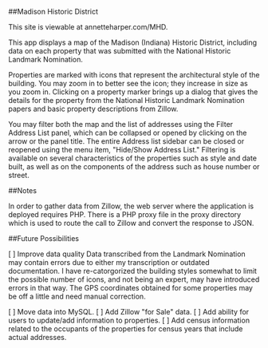 ##Madison Historic District 

This site is viewable at annetteharper.com/MHD.

This app displays a map of the Madison (Indiana) Historic District, including data on each property that was submitted with the National Historic Landmark Nomination. 

Properties are marked with icons that represent the architectural style of the building. You may zoom in to better see the icon; they increase in size as you zoom in. Clicking on a property marker brings up a dialog that gives the details for the property from the National Historic Landmark Nomination papers and basic property descriptions from Zillow.

You may filter both the map and the list of addresses using the Filter Address List panel, which can be collapsed or opened by clicking on the arrow or the panel title. The entire Address list sidebar can be closed or reopened using the menu item, "Hide/Show Address List." Filtering is available on several characteristics of the properties such as style and date built, as well as on the components of the address such as house number or street.

##Notes

In order to gather data from Zillow, the web server where the application is deployed requires PHP. There is a PHP proxy file in the proxy directory which is used to route the call to Zillow and convert the response to JSON.

##Future Possibilities

[ ] Improve data quality
Data transcribed from the Landmark Nomination may contain errors due to either my transcription or outdated documentation. I have re-catorgorized the building styles somewhat to limit the possible number of icons, and not being an expert, may have introduced errors in that way. The GPS coordinates obtained for some properties may be off a little and need manual correction.

[ ] Move data into MySQL.
[ ] Add Zillow "for Sale" data.
[ ] Add ability for users to update/add information to properties.
[ ] Add census information related to the occupants of the properties for census years that include actual addresses.